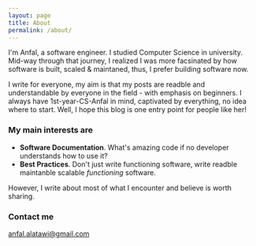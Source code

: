 ```yaml
---
layout: page
title: About
permalink: /about/
---
```


I'm Anfal, a software engineer. I studied Computer Science in university. Mid-way through that journey, I realized I was more facsinated by how software is built, scaled & maintaned, thus, I prefer building software now.

I write for everyone, my aim is that my posts are readble and understandable by everyone in the field - with emphasis on beginners. I always have 1st-year-CS-Anfal in mind, captivated by everything, no idea where to start. Well, I hope this blog is one entry point for people like her!

### My main interests are
- **Software Documentation**. What's amazing code if no developer understands how to use it?
- **Best Practices**. Don't just write functioning software, write readble maintanble scalable *functioning* software.

However, I write about most of what I encounter and believe is worth sharing.


### Contact me

[anfal.alatawi@gmail.com](mailto:anfal.alatawi@gmail.com)
